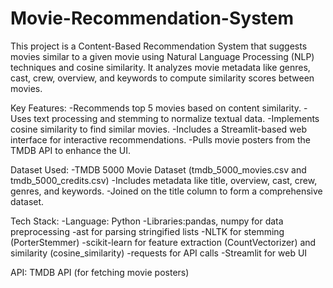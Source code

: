 # Movie-Recommendation-System
This project is a Content-Based Recommendation System that suggests movies similar to a given movie using Natural Language Processing (NLP) techniques and cosine similarity. It analyzes movie metadata like genres, cast, crew, overview, and keywords to compute similarity scores between movies.

Key Features:
-Recommends top 5 movies based on content similarity.
-Uses text processing and stemming to normalize textual data.
-Implements cosine similarity to find similar movies.
-Includes a Streamlit-based web interface for interactive recommendations.
-Pulls movie posters from the TMDB API to enhance the UI.

Dataset Used:
-TMDB 5000 Movie Dataset (tmdb_5000_movies.csv and tmdb_5000_credits.csv)
-Includes metadata like title, overview, cast, crew, genres, and keywords.
-Joined on the title column to form a comprehensive dataset.

Tech Stack:
-Language: Python
-Libraries:pandas, numpy for data preprocessing
-ast for parsing stringified lists
-NLTK for stemming (PorterStemmer)
-scikit-learn for feature extraction (CountVectorizer) and similarity (cosine_similarity)
-requests for API calls
-Streamlit for web UI

API: TMDB API (for fetching movie posters)
